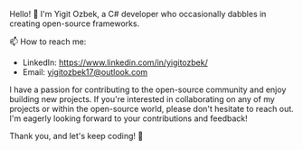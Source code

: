 Hello! 👋 I'm Yigit Ozbek, a C# developer who occasionally dabbles in creating open-source frameworks.

📫 How to reach me:
- LinkedIn: https://www.linkedin.com/in/yigitozbek/
- Email: yigitozbek17@outlook.com

I have a passion for contributing to the open-source community and enjoy building new projects. If you're interested in collaborating on any of my projects or within the open-source world, please don't hesitate to reach out. I'm eagerly looking forward to your contributions and feedback!

Thank you, and let's keep coding! 🚀
